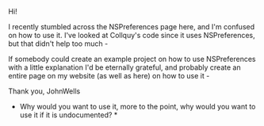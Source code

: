 


Hi!




I recently stumbled across the NSPreferences page here, and I'm confused on how to use it. I've looked at Collquy's code since it uses NSPreferences, but that didn't help too much -

If somebody could create an example project on how to use NSPreferences with a little explanation I'd be eternally grateful, and probably create an entire page on my website (as well as here) on how to use it -





Thank you,
JohnWells

* Why would you want to use it, more to the point, why would you want to use it if it is undocumented? *
